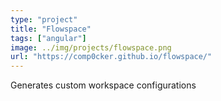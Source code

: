 ```yaml
---
type: "project"
title: "Flowspace"
tags: ["angular"]
image: ../img/projects/flowspace.png
url: "https://comp0cker.github.io/flowspace/"
---
```


Generates custom workspace configurations